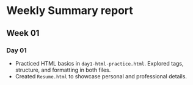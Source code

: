 # Weekly Summary report

## Week 01

### Day 01
- Practiced HTML basics in `day1-html-practice.html`. Explored tags, structure, and formatting in both files.
- Created `Resume.html` to showcase personal and professional details.